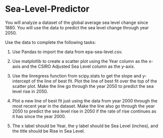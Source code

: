 # Sea-Level-Predictor

You will analyze a dataset of the global average sea level change since 1880. You will use the data to predict the sea level change through year 2050.

Use the data to complete the following tasks:

1) Use Pandas to import the data from epa-sea-level.csv.

2) Use matplotlib to create a scatter plot using the Year column as the x-axis and the CSIRO Adjusted Sea Level column as the y-axix.

3) Use the linregress function from scipy.stats to get the slope and y-intercept of the line of best fit. Plot the line of best fit over the top of the scatter plot. Make the line go through the year 2050 to predict the sea level rise in 2050.

4) Plot a new line of best fit just using the data from year 2000 through the most recent year in the dataset. Make the line also go through the year 2050 to predict the sea level rise in 2050 if the rate of rise continues as it has since the year 2000.

5) The x label should be Year, the y label should be Sea Level (inches), and the title should be Rise in Sea Level.

